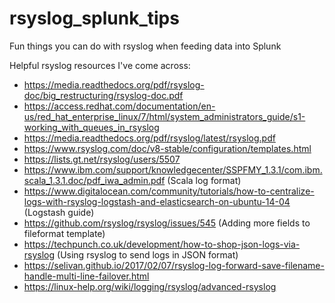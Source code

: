 # rsyslog_splunk_tips
Fun things you can do with rsyslog when feeding data into Splunk

Helpful rsyslog resources I've come across:
	
* https://media.readthedocs.org/pdf/rsyslog-doc/big_restructuring/rsyslog-doc.pdf
* https://access.redhat.com/documentation/en-us/red_hat_enterprise_linux/7/html/system_administrators_guide/s1-working_with_queues_in_rsyslog
* https://media.readthedocs.org/pdf/rsyslog/latest/rsyslog.pdf
* https://www.rsyslog.com/doc/v8-stable/configuration/templates.html
* https://lists.gt.net/rsyslog/users/5507
* https://www.ibm.com/support/knowledgecenter/SSPFMY_1.3.1/com.ibm.scala_1.3.1.doc/pdf_iwa_admin.pdf (Scala log format)
* https://www.digitalocean.com/community/tutorials/how-to-centralize-logs-with-rsyslog-logstash-and-elasticsearch-on-ubuntu-14-04 (Logstash guide)
* https://github.com/rsyslog/rsyslog/issues/545 (Adding more fields to fileformat template)
* https://techpunch.co.uk/development/how-to-shop-json-logs-via-rsyslog (Using rsyslog to send logs in JSON format)
* https://selivan.github.io/2017/02/07/rsyslog-log-forward-save-filename-handle-multi-line-failover.html
* https://linux-help.org/wiki/logging/rsyslog/advanced-rsyslog
